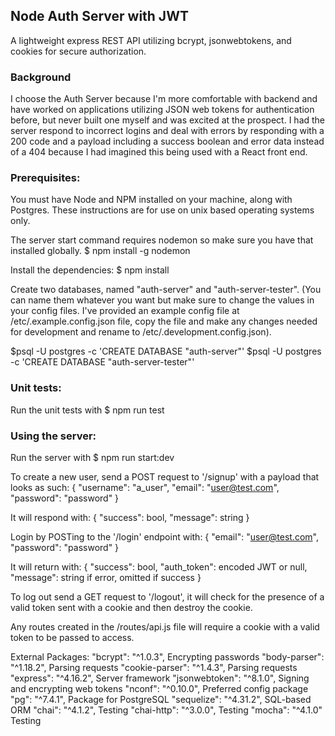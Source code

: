 ## Node Auth Server with JWT

A lightweight express REST API utilizing bcrypt, jsonwebtokens, and cookies for
secure authorization.

### Background
I choose the Auth Server because I'm more comfortable with backend and
have worked on applications utilizing JSON web tokens for authentication before,
but never built one myself and was excited at the prospect. I had the server
respond to incorrect logins and deal with errors by responding with a 200 code
and a payload including a success boolean and error data instead of a 404
because I had imagined this being used with a React front end.

### Prerequisites:
You must have Node and NPM installed on your machine, along with Postgres.
These instructions are for use on unix based operating systems only.

The server start command requires nodemon so make sure you have that installed globally.
$ npm install -g nodemon

Install the dependencies:
$ npm install

Create two databases, named "auth-server" and "auth-server-tester".
(You can name them whatever you want but make sure to change the values in your
config files. I've provided an example config file at /etc/.example.config.json
file, copy the file and make any changes needed for development and rename to
/etc/.development.config.json).

$psql -U postgres -c 'CREATE DATABASE "auth-server"'
$psql -U postgres -c 'CREATE DATABASE "auth-server-tester"'

### Unit tests:

Run the unit tests with
$ npm run test

### Using the server:

Run the server with
$ npm run start:dev

To create a new user, send a POST request to '/signup' with a payload that looks
as such:
{
  "username": "a_user",
  "email": "user@test.com",
  "password": "password"
}

It will respond with:
{
  "success": bool,
  "message": string
}

Login by POSTing to the '/login' endpoint with:
{
  "email": "user@test.com",
  "password": "password"
}

It will return with:
{
  "success": bool,
  "auth_token": encoded JWT or null,
  "message": string if error, omitted if success
}

To log out send a GET request to '/logout', it will check for the presence of a
valid token sent with a cookie and then destroy the cookie.

Any routes created in the /routes/api.js file will require a cookie with a valid
token to be passed to access.

External Packages:
"bcrypt": "^1.0.3", Encrypting passwords
"body-parser": "^1.18.2", Parsing requests
"cookie-parser": "^1.4.3", Parsing requests
"express": "^4.16.2", Server framework
"jsonwebtoken": "^8.1.0", Signing and encrypting web tokens
"nconf": "^0.10.0", Preferred config package
"pg": "^7.4.1", Package for PostgreSQL
"sequelize": "^4.31.2", SQL-based ORM
"chai": "^4.1.2", Testing
"chai-http": "^3.0.0", Testing
"mocha": "^4.1.0" Testing
